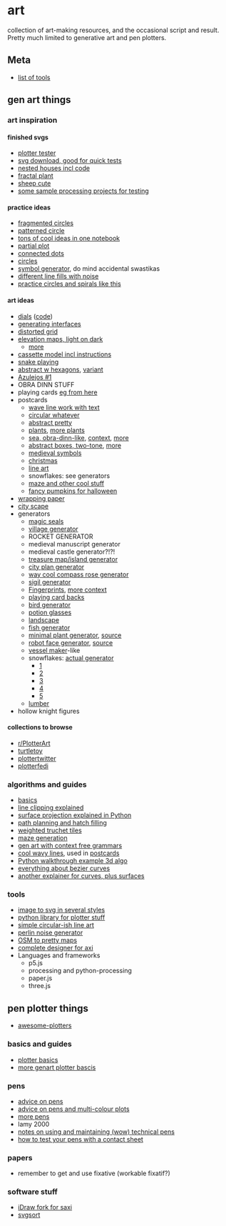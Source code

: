 # art

collection of art-making resources, and the occasional script and result. Pretty much limited to generative art and
pen plotters.

## Meta

- [list of tools](https://drawingbots.net/knowledge/tools)


## gen art things

### art inspiration

#### finished svgs

- [plotter tester](https://revdancatt.com/penplotter/)
- [svg download, good for quick tests](https://plotterfiles.com/files)
- [nested houses incl code](https://turtletoy.net/turtle/789cce3829)
- [fractal plant](https://turtletoy.net/turtle/b750bb0220)
- [sheep cute](https://turtletoy.net/turtle/dd73eeec09)
- [some sample processing projects for testing](https://github.com/summasmiff/processing_experiments)

#### practice ideas

- [fragmented circles](https://i.redd.it/f4w85kl393t61.jpg)
- [patterned circle](https://i.redd.it/orsa4qn0av471.jpg)
- [tons of cool ideas in one notebook](https://www.reddit.com/r/PlotterArt/comments/kyrv4j/for_a_while_now_ive_been_keeping_a_plot_drafts/)
- [partial plot](https://i.redd.it/up1hnd1zge251.jpg)
- [connected dots](https://www.instagram.com/p/B3a13Z8lG2y/)
- [circles](https://www.instagram.com/p/BqvJUzIFD13/)
- [symbol generator](https://i.redd.it/p279q197knh41.png), do mind accidental swastikas
- [different line fills with noise](https://twitter.com/rolandojones/status/1456791656762515456)
- [practice circles and spirals like this](https://twitter.com/floris_de_jonge/status/1456944072254533637/photo/1)

#### art ideas

- [dials](https://i.redd.it/zdzrs9fxc0u51.jpg) ([code](https://github.com/georgedoescode/sketchbook/tree/master/06.19/dialsongrid))
- [generating interfaces](https://interactionmagic.com/UX-LEGO-Interfaces)
- [distorted grid](https://i.redd.it/90t7eilcacr61.jpg)
- [elevation maps, light on dark](https://www.reddit.com/r/PlotterArt/comments/prqcr0/ireland_plotted_in_silver_ink_on_gfsmith_emerald/)
  - [more](https://www.reddit.com/r/PlotterArt/comments/p79v50/lineridge_map_of_scotland_in_silver_ink/)
- [cassette model incl instructions](https://www.reddit.com/r/PlotterArt/comments/meb38p/not_quite_art_posting_anyway_cassette_modelled_in/)
- [snake playing](https://www.reddit.com/r/PlotterArt/comments/mk18km/plotter_playing_snake_against_itself/)
- [abstract w hexagons](https://i.redd.it/27x2zdp2fgt71.jpg), [variant](https://www.instagram.com/p/CVA2Y8sFt8b/)
- [Azulejos #1](https://i.imgur.com/8UVXKzf.jpg)
- OBRA DINN STUFF
- playing cards [eg
  from here](https://www.buntpapierwelt.de/media/catalog/product/cache/1/small_image/300x/9df78eab33525d08d6e5fb8d27136e95/u/r/ursus_blanko-spielkarten-36-karten_17020000.jpg)
- postcards
  - [wave line work with text](https://www.reddit.com/r/PlotterArt/comments/kv2vzl/ive_plotted_some_2021_postcards_for_my_family/)
  - [circular whatever](https://twitter.com/jasonw22/status/1368257676816179201)
  - [abstract pretty](https://twitter.com/Mlissa_H/status/843930645835538433)
  - [plants](https://twitter.com/sheffer_stroke/status/1338981825373478917), [more plants](https://twitter.com/stombeur/status/1367524892388847621)
  - [sea, obra-dinn-like](https://twitter.com/pentronik/status/1441894831589003267),
    [context](https://www.pentronik.net/sines9b), [more](https://twitter.com/floris_de_jonge/status/1441063340864835586)
  - [abstract boxes, two-tone](https://twitter.com/dvsch/status/1257482843091058688), [more](https://twitter.com/Recta_Pete/status/1254877988749029378)
  - [medieval symbols](https://blog.duncangeere.com/cistercian-plotter-postcards/)
  - [christmas](https://twitter.com/YahmezBot/status/1340376246774091777)
  - [line art](https://twitter.com/johnbalestrieri/status/1337092412251004930)
  - snowflakes: see generators
  - [maze and other cool stuff](https://penplotterartwork.com/blog/2021/11/04/small-pen-plot-art-postcard-art-for-plot-party/)
  - [fancy pumpkins for halloween](https://twitter.com/ruuddotorg/status/1454231014415364102)
- [wrapping paper](https://i.redd.it/k9hs40900g661.jpg)
- [city scape](https://www.instagram.com/p/CSw-bRjnris/)
- generators
  - [magic seals](https://www.reddit.com/r/proceduralgeneration/comments/i17hn6/drawing_randomly_generated_magic_seals/)
  - [village generator](https://watabou.itch.io/village-generator)
  - ROCKET GENERATOR
  - medieval manuscript generator
  - medieval castle generator?!?!
  - [treasure map/island generator](https://watabou.itch.io/perilous-shores)
  - [city plan generator](https://probabletrain.itch.io/city-generator)
  - [way cool compass rose generator](https://watabou.itch.io/compass-rose-generator)
  - [sigil generator](https://watabou.itch.io/sigil-generator)
  - [Fingerprints](https://turtletoy.net/turtle/70e2e00c6f), [more context](https://www.reddit.com/r/proceduralgeneration/comments/mqzkha/procedural_fingerprints/gukhznm/)
  - [playing card backs](https://www.reddit.com/gallery/jb2556)
  - [bird generator](https://twitter.com/pybirdbot)
  - [potion glasses](https://editor.p5js.org/arigen/sketches/0eV2Bbk5h)
  - [landscape](https://github.com/LingDong-/shan-shui-inf)
  - [fish generator](https://github.com/LingDong-/fishdraw)
  - [minimal plant generator](https://robotmolecule.com/gallery-fated-departure.html), [source](https://github.com/anaulin/generative-art/tree/main/reeds)
  - [robot face generator](https://robotmolecule.com/gallery-self-portrait.html), [source](https://github.com/anaulin/generative-art/blob/main/robots/robots.py)
  - [vessel maker](https://picrew.me/image_maker/143336)-like
  - snowflakes: [actual generator](https://revdancatt.com/penplotter/036-Snowflakes)
    - [1](https://twitter.com/YahmezBot/status/1338672295854944256)
    - [2](https://twitter.com/pentronik/status/1335778478587695104)
    - [3](https://twitter.com/paulgb/status/1336437876058427393)
    - [4](https://twitter.com/christiank79/status/1339300913790529543)
    - [5](https://twitter.com/bockph/status/1339331834476449792)
  - [lumber](https://estebanhufstedler.com/2018/10/20/generative-lumber/)
- hollow knight figures


#### collections to browse

- [r/PlotterArt](https://reddit.com/r/PlotterArt/top)
- [turtletoy](https://turtletoy.net/turtle/browse/newest/)
- [plottertwitter](https://twitter.com/hashtag/plottertwitter?f=live)
- [plotterfedi](https://chaos.social/web/timelines/tag/plottertwitter)

### algorithms and guides

- [basics](https://inconvergent.net/generative/)
- [line clipping explained](https://sighack.com/post/cohen-sutherland-line-clipping-algorithm)
- [surface projection explained in Python](https://nb.paulbutler.org/surface-projection/)
- [path planning and hatch filling](https://engineerdog.com/2021/08/18/optimal-path-planning-and-hatch-filling-for-pen-plotters/)
- [weighted truchet tiles](https://www.marginallyclever.com/2020/06/masked-and-weighted-truchet-tiles-in-processing/)
- [maze generation](https://www.marginallyclever.com/2015/12/how-to-generate-a-maze/)
- [gen art with context free grammars](https://www.leonrische.me/pages/generative_art_with_cfgs.html)
- [cool wavy lines](https://codepen.io/Mamboleoo/pen/bGwKqjo), used in [postcards](https://www.reddit.com/r/PlotterArt/comments/kv2vzl/ive_plotted_some_2021_postcards_for_my_family/)
- [Python walkthrough example 3d algo](https://www.generativehut.com/post/generative-art-python-tutorial-for-penplotter)
- [everything about bezier curves](https://pomax.github.io/bezierinfo/)
- [another explainer for curves, plus surfaces](https://ciechanow.ski/curves-and-surfaces/)

### tools

- [image to svg in several styles](https://mitxela.com/plotterfun/)
- [python library for plotter stuff](https://github.com/abey79/vsketch)
- [simple circular-ish line art](https://github.com/msurguy/rad-lines)
- [perlin noise generator](https://github.com/caseman/noise)
- [OSM to pretty maps](https://github.com/marceloprates/prettymaps)
- [complete designer for axi](https://github.com/lilkraftwerk/lineboi3000)
- Languages and frameworks
  - p5.js
  - processing and python-processing
  - paper.js
  - three.js

## pen plotter things

- [awesome-plotters](https://github.com/beardicus/awesome-plotters)

### basics and guides

- [plotter basics](https://medium.com/@fogleman/pen-plotter-programming-the-basics-ec0407ab5929)
- [more genart plotter bascis](https://mattdesl.svbtle.com/pen-plotter-1)

### pens

- [advice on pens](https://www.dirtalleydesign.com/blogs/news/how-to-draw-prints-with-an-axidraw-pen-plotter)
- [advice on pens and multi-colour plots](https://www.dirtalleydesign.com/blogs/news/favorite-pens-for-axidraw-plus-registering-multiple-layers-a-how-to)
- [more pens](https://www.generativehut.com/post/best-pens-for-plotting)
- lamy 2000
- [notes on using and maintaining (wow) technical pens](https://www.reddit.com/r/PlotterArt/comments/nqrt0f/starting_to_work_with_technical_pens_any_of_you/h0cddbe/)
- [how to test your pens with a contact sheet](https://www.generativehut.com/post/contact-sheet-for-your-plotter-s-tools)

### papers

- remember to get and use fixative (workable fixatif?)

### software stuff

- [iDraw fork for saxi](https://github.com/EmmaSimon/saxi/tree/polarity_checks)
- [svgsort](https://github.com/inconvergent/svgsort)
